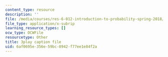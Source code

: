 ```yaml
---
content_type: resource
description: ''
file: /media/courses/res-6-012-introduction-to-probability-spring-2018/6af0695e356e59bc8942f77ee1e84f2a_K2Tlj27nkjs.vtt
file_type: application/x-subrip
learning_resource_types: []
ocw_type: OCWFile
resourcetype: Other
title: 3play caption file
uid: 6af0695e-356e-59bc-8942-f77ee1e84f2a
---
```

